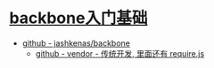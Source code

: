 # [backbone入门基础](https://www.bilibili.com/video/BV1zW411P73Y?spm_id_from=333.337.search-card.all.click&vd_source=0efa2f40d2b0373aa1de4b8c7c1a372f)
* [github - jashkenas/backbone](https://github.com/jashkenas/backbone)
  * [github - vendor - 传统开发, 里面还有 require.js](https://github.com/jashkenas/backbone/tree/master/test/vendor)